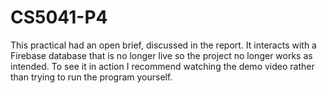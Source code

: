 # CS5041-P4

This practical had an open brief, discussed in the report. It interacts with a Firebase database that is no longer live so the project no longer works as intended. To see it in action I recommend watching the demo video rather than trying to run the program yourself.
